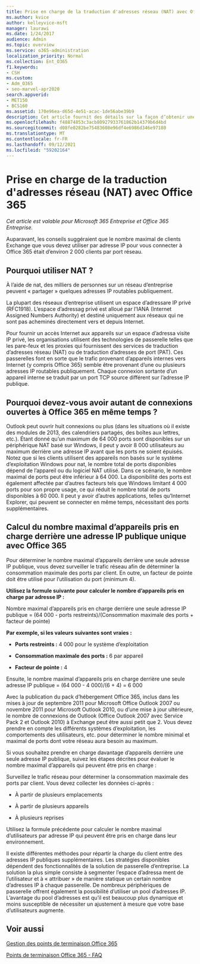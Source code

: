 ```yaml
---
title: Prise en charge de la traduction d'adresses réseau (NAT) avec Office 365
ms.author: kvice
author: kelleyvice-msft
manager: laurawi
ms.date: 1/24/2017
audience: Admin
ms.topic: overview
ms.service: o365-administration
localization_priority: Normal
ms.collection: Ent_O365
f1.keywords:
- CSH
ms.custom:
- Adm_O365
- seo-marvel-apr2020
search.appverid:
- MET150
- BCS160
ms.assetid: 170e96ea-d65d-4e51-acac-1de56abe39b9
description: Cet article fournit des détails sur la façon d’obtenir une valeur approximative du nombre de clients que vous pouvez utiliser par adresse IP dans votre organisation à l’aide de nat.
ms.openlocfilehash: f48874853c3acb80927933761862b14379b6d4bd
ms.sourcegitcommit: d08fe0282be75483608e96df4e6986d346e97180
ms.translationtype: MT
ms.contentlocale: fr-FR
ms.lasthandoff: 09/12/2021
ms.locfileid: "59202164"
---
```

# <a name="nat-support-with-office-365"></a>Prise en charge de la traduction d'adresses réseau (NAT) avec Office 365

*Cet article est valable pour Microsoft 365 Entreprise et Office 365 Entreprise.*

Auparavant, les conseils suggéraient que le nombre maximal de clients Exchange que vous devez utiliser par adresse IP pour vous connecter à Office 365 était d’environ 2 000 clients par port réseau.
  
## <a name="why-use-nat"></a>Pourquoi utiliser NAT ?

À l’aide de nat, des milliers de personnes sur un réseau d’entreprise peuvent « partager » quelques adresses IP routables publiquement.
  
La plupart des réseaux d’entreprise utilisent un espace d’adressare IP privé (RFC1918). L’espace d’adressag privé est alloué par l’IANA (Internet Assigned Numbers Authority) et destiné uniquement aux réseaux qui ne sont pas acheminés directement vers et depuis Internet.
  
Pour fournir un accès Internet aux appareils sur un espace d’adressa visite IP privé, les organisations utilisent des technologies de passerelle telles que les pare-feux et les proxies qui fournissent des services de traduction d’adresses réseau (NAT) ou de traduction d’adresses de port (PAT). Ces passerelles font en sorte que le trafic provenant d’appareils internes vers Internet (y compris Office 365) semble être provenant d’une ou plusieurs adresses IP routables publiquement. Chaque connexion sortante d’un appareil interne se traduit par un port TCP source différent sur l’adresse IP publique. 
  
## <a name="why-do-you-need-to-have-so-many-connections-open-to-office-365-at-the-same-time"></a>Pourquoi devez-vous avoir autant de connexions ouvertes à Office 365 en même temps ?

Outlook peut ouvrir huit connexions ou plus (dans les situations où il existe des modules de 2013, des calendriers partagés, des boîtes aux lettres, etc.). Étant donné qu’un maximum de 64 000 ports sont disponibles sur un périphérique NAT basé sur Windows, il peut y avoir 8 000 utilisateurs au maximum derrière une adresse IP avant que les ports ne soient épuisés. Notez que si les clients utilisent des appareils non basés sur le système d’exploitation Windows pour nat, le nombre total de ports disponibles dépend de l’appareil ou du logiciel NAT utilisé. Dans ce scénario, le nombre maximal de ports peut être inférieur à 64 000. La disponibilité des ports est également affectée par d’autres facteurs tels que Windows limitant 4 000 ports pour son propre usage, ce qui réduit le nombre total de ports disponibles à 60 000. Il peut y avoir d’autres applications, telles qu’Internet Explorer, qui peuvent se connecter en même temps, nécessitant des ports supplémentaires.
  
## <a name="calculating-maximum-supported-devices-behind-a-single-public-ip-address-with-office-365"></a>Calcul du nombre maximal d’appareils pris en charge derrière une adresse IP publique unique avec Office 365

Pour déterminer le nombre maximal d’appareils derrière une seule adresse IP publique, vous devez surveiller le trafic réseau afin de déterminer la consommation maximale des ports par client. En outre, un facteur de pointe doit être utilisé pour l’utilisation du port (minimum 4). 
  
 **Utilisez la formule suivante pour calculer le nombre d’appareils pris en charge par adresse IP :**
  
Nombre maximal d’appareils pris en charge derrière une seule adresse IP publique = (64 000 - ports restreints)/(Consommation maximale des ports + facteur de pointe)
  
 **Par exemple, si les valeurs suivantes sont vraies :**
  
- **Ports restreints :** 4 000 pour le système d’exploitation

- **Consommation maximale des ports :** 6 par appareil

- **Facteur de pointe :** 4

Ensuite, le nombre maximal d’appareils pris en charge derrière une seule adresse IP publique = (64 000 - 4 000)/(6 + 4) = 6 000
  
Avec la publication du pack d’hébergement Office 365, inclus dans les mises à jour de septembre 2011 pour Microsoft Office Outlook 2007 ou novembre 2011 pour Microsoft Outlook 2010, ou d’une mise à jour ultérieure, le nombre de connexions de Outlook (Office Outlook 2007 avec Service Pack 2 et Outlook 2010) à Exchange peut être aussi petit que 2. Vous devez prendre en compte les différents systèmes d’exploitation, les comportements des utilisateurs, etc. pour déterminer le nombre minimal et maximal de ports dont votre réseau aura besoin au maximum.
  
Si vous souhaitez prendre en charge davantage d’appareils derrière une seule adresse IP publique, suivez les étapes décrites pour évaluer le nombre maximal d’appareils qui peuvent être pris en charge :
  
Surveillez le trafic réseau pour déterminer la consommation maximale des ports par client. Vous devez collecter les données ci-après :
  
- À partir de plusieurs emplacements
    
- À partir de plusieurs appareils
    
- À plusieurs reprises
    
Utilisez la formule précédente pour calculer le nombre maximal d’utilisateurs par adresse IP qui peuvent être pris en charge dans leur environnement.
  
Il existe différentes méthodes pour répartir la charge du client entre des adresses IP publiques supplémentaires. Les stratégies disponibles dépendent des fonctionnalités de la solution de passerelle d’entreprise. La solution la plus simple consiste à segmenter l’espace d’adressa ment de l’utilisateur et à « attribuer » de manière statique un certain nombre d’adresses IP à chaque passerelle. De nombreux périphériques de passerelle offrent également la possibilité d’utiliser un pool d’adresses IP. L’avantage du pool d’adresses est qu’il est beaucoup plus dynamique et moins susceptible de nécessiter un ajustement à mesure que votre base d’utilisateurs augmente.
  
## <a name="see-also"></a>Voir aussi

[Gestion des points de terminaison Office 365](https://support.office.com/article/99cab9d4-ef59-4207-9f2b-3728eb46bf9a)
  
[Points de terminaison Office 365 - FAQ](https://support.office.com/article/d4088321-1c89-4b96-9c99-54c75cae2e6d)
